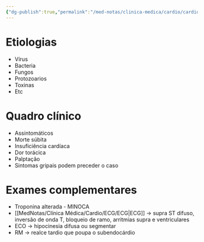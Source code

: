 ```yaml
---
{"dg-publish":true,"permalink":"/med-notas/clinica-medica/cardio/cardiomiopatias/miocardite/"}
---
```


# Etiologias
- Vírus
- Bacteria
- Fungos
- Protozoarios
- Toxinas
- Etc

# Quadro clínico
- Assintomáticos
- Morte súbita
- Insuficiência cardíaca
- Dor torácica
- Palptação
- Sintomas gripais podem preceder o caso

# Exames complementares
- Troponina alterada - MINOCA
- [[MedNotas/Clínica Médica/Cardio/ECG/ECG\|ECG]] -> supra ST difuso, inversão de onda T, bloqueio de ramo, arritmias supra e ventriculares
- ECO -> hipocinesia difusa ou segmentar
- RM -> realce tardio que poupa o subendocárdio